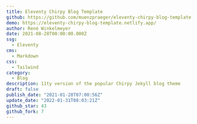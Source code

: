 ```yaml
---
title: Eleventy Chirpy Blog Template
github: https://github.com/muenzpraeger/eleventy-chirpy-blog-template
demo: https://eleventy-chirpy-blog-template.netlify.app/
author: René Winkelmeyer
date: 2021-08-28T00:00:00.000Z
ssg:
  - Eleventy
cms:
  - Markdown
css:
  - Tailwind
category:
  - Blog
description: 11ty version of the popular Chirpy Jekyll blog theme
draft: false
publish_date: "2021-01-28T07:00:56Z"
update_date: "2022-01-31T08:03:21Z"
github_star: 43
github_fork: 7
---
```

